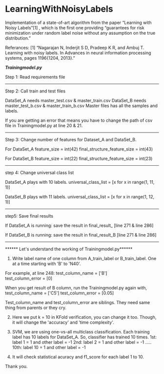 # LearningWithNoisyLabels
Implementation of a state-of-art algorithm from the paper “Learning with Noisy Labels”[1] , which is the first one providing “guarantees for risk 
minimization under random label noise without any assumption on the true distribution.” 


Referances:
[1] “Nagarajan N, Inderjit S D, Pradeep K R, and Ambuj T. Learning with noisy labels. In Advances in neural information processing systems, 
pages 1196{1204, 2013}.”


*****Trainingmodel.py*****

Step 1:   Read requirements file
______________________________________________________________________________________________________________________
Step 2:   Call train and test files

DataSet_A needs master_test.csv & master_train.csv
DataSet_B needs master_test_b.csv & master_train_b.csv
Master files has all the samples and labels.

If you are getting an error that means you have to change the path of csv file in Trainingmodel.py at line 20 & 21.
______________________________________________________________________________________________________________________
Step 3:   Change number of features for Dataset_A and DataSet_B.

For DataSet_A
feature_size = int(42)
final_structure_feature_size = int(43)

For DataSet_B
feature_size = int(22)
final_structure_feature_size = int(23)
_______________________________________________________________________________________________________________________
step 4: Change universal class list

DataSet_A plays with 10 labels.
universal_class_list = [x for x in range(1, 11, 1)]

DataSet_B plays with 11 labels.
universal_class_list = [x for x in range(1, 12, 1)]
________________________________________________________________________________________________________________________
step5:  Save final results 

If DataSet_A is running: save the result in final_result_ [line 271 & line 286]

If DataSet_B is running: save the result in final_result_B [line 271 & line 286]
________________________________________________________________________________________________________________________


****** Let's understand the working of Trainingmodel.py******

1. Write label name of one column from A_train_label or B_train_label. One at a time starting with 'B' to 'N40'.

For example, at line 248:
test_column_name = ['B']   
test_column_error = [0]

When you get result of B column, run the Trainingmodel.py again with,
test_column_name = ['C5']
test_column_error = [0.05]

Test_column_name and test_column_error are siblings.
They need same thing from parents or they cry.


2. Here we put k = 10 in KFold verification, you can change it too. 
 Though, it will change the 'accuracy' and 'time complexity'. 


3. SVM, we are using one-vs-all multiclass classification.
 Each training label has 10 labels for DataSet_A.
 So, classifier has trained 10 times.
 1st: label 1 = 1 and other label = -1
 2nd: label 2 = 1 and other label = -1
 .....
 10th: label 10 = 1 and other label = -1


4. It will check statistical acuracy and f1_score for each label 1 to 10.

  

Thank you.



  









